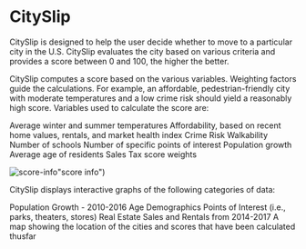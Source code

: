 # CitySlip
CitySlip is designed to help the user decide whether to move to a particular city in the U.S. CitySlip evaluates the city based on various criteria and provides a score between 0 and 100, the higher the better.

CitySlip computes a score based on the various variables. Weighting factors guide the calculations. For example, an affordable, pedestrian-friendly city with moderate temperatures and a low crime risk should yield a reasonably high score. Variables used to calculate the score are:

Average winter and summer temperatures
Affordability, based on recent home values, rentals, and market health index
Crime Risk
Walkability
Number of schools
Number of specific points of interest
Population growth
Average age of residents
Sales Tax
score weights 

![score-info](templates/score_weights.png)"score info")

CitySlip displays interactive graphs of the following categories of data:

Population Growth - 2010-2016
Age Demographics
Points of Interest (i.e., parks, theaters, stores)
Real Estate Sales and Rentals from 2014-2017
A map showing the location of the cities and scores that have been calculated thusfar
